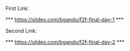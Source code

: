First Link:

*** https://slides.com/bgando/f2f-final-day-1 ***

Second Link:

*** https://slides.com/bgando/f2f-final-day-2 ***